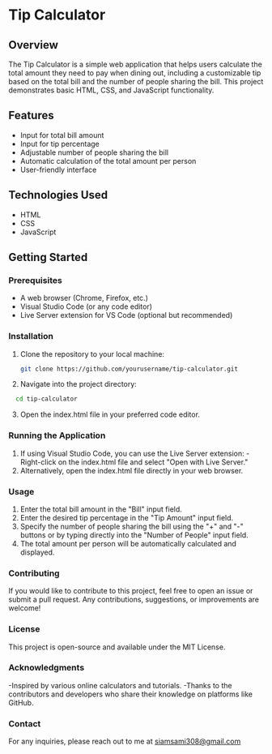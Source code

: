 # Tip Calculator

## Overview
The Tip Calculator is a simple web application that helps users calculate the total amount they need to pay when dining out, including a customizable tip based on the total bill and the number of people sharing the bill. This project demonstrates basic HTML, CSS, and JavaScript functionality.

## Features
- Input for total bill amount
- Input for tip percentage
- Adjustable number of people sharing the bill
- Automatic calculation of the total amount per person
- User-friendly interface

## Technologies Used
- HTML
- CSS
- JavaScript

## Getting Started

### Prerequisites
- A web browser (Chrome, Firefox, etc.)
- Visual Studio Code (or any code editor)
- Live Server extension for VS Code (optional but recommended)

### Installation
1. Clone the repository to your local machine:
   ```bash
   git clone https://github.com/yourusername/tip-calculator.git
2. Navigate into the project directory:
  ```bash
    cd tip-calculator
  ```
 3. Open the index.html file in your preferred code editor.
### Running the Application
 1. If using Visual Studio Code, you can use the Live Server extension:
     -Right-click on the index.html file and select "Open with Live Server."
 2. Alternatively, open the index.html file directly in your web browser.
### Usage
 1. Enter the total bill amount in the "Bill" input field.
 2. Enter the desired tip percentage in the "Tip Amount" input field.
 3. Specify the number of people sharing the bill using the "+" and "-" buttons or by typing directly into the "Number of People" input field.
 4. The total amount per person will be automatically calculated and displayed.
### Contributing
If you would like to contribute to this project, feel free to open an issue or submit a pull request. Any contributions, suggestions, or improvements are welcome!

### License
This project is open-source and available under the MIT License.

### Acknowledgments
-Inspired by various online calculators and tutorials.
-Thanks to the contributors and developers who share their knowledge on platforms like GitHub.
### Contact
For any inquiries, please reach out to me at siamsami308@gmail.com
